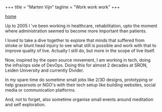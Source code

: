 +++
title = "Marten Vijn"
tagline = "Work work work"
+++

[home](</>) 

Up to 2005 I 've been working in healthcare, rehabilitation, upto the moment
where administration seemed to become more important than patients.

I loved to take a dive together to explore that minds that suffered from stroke or blunt head injuiry
to see what still is possible and work with that to improve quality of live. 
Actually I still do, but more in the scope of live itself.

Now, inspired by the  open source movement, I am working in tech, doing the infra/ops side of DevOps. Doing
this for almost 2 decades at SRON, Leiden University and currently Divider.

In my spare time do sometime small jobs like 2/3D designs, prototyping or help 
grassroots or NGO's with their tech setup like building websites, social media
or communication platforms.


And, not to forget,  also sometime organise small events around meditation and self exploration.  


